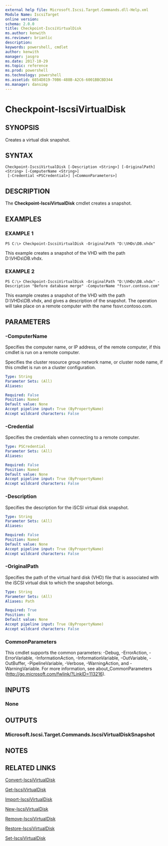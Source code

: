 ```yaml
---
external help file: Microsoft.Iscsi.Target.Commands.dll-Help.xml
Module Name: IscsiTarget
online version: 
schema: 2.0.0
title: Checkpoint-IscsiVirtualDisk
ms.author: kenwith
ms.reviewer: brianlic
description: 
keywords: powershell, cmdlet
author: kenwith
manager: jasgro
ms.date: 2017-10-29
ms.topic: reference
ms.prod: powershell
ms.technology: powershell
ms.assetid: 6854D819-70B6-488B-A2C6-6001BBCBD344
ms.manager: dansimp
---
```


# Checkpoint-IscsiVirtualDisk

## SYNOPSIS
Creates a virtual disk snapshot.

## SYNTAX

```
Checkpoint-IscsiVirtualDisk [-Description <String>] [-OriginalPath] <String> [-ComputerName <String>]
 [-Credential <PSCredential>] [<CommonParameters>]
```

## DESCRIPTION
The **Checkpoint-IscsiVirtualDisk** cmdlet creates a snapshot.

## EXAMPLES

### EXAMPLE 1
```
PS C:\> Checkpoint-IscsiVirtualDisk -OriginalPath "D:\VHDs\DB.vhdx"
```

This example creates a snapshot of the VHD with the path D:\VHDs\DB.vhdx.

### EXAMPLE 2
```
PS C:\> Checkpoint-IscsiVirtualDisk -OriginalPath "D:\VHDs\DB.vhdx" -Description "Before database merge" -ComputerName "fssvr.contoso.com"
```

This example creates a snapshot of the VHD with the path D:\VHDs\DB.vhdx, and gives a description of the snapshot.
The operation will take place on a remote computer with the name fssvr.contoso.com.

## PARAMETERS

### -ComputerName
Specifies the computer name, or IP address, of the remote computer, if this cmdlet is run on a remote computer. 
                         
Specifies the cluster resource group network name, or cluster node name, if this cmdlet is run on a cluster configuration.

```yaml
Type: String
Parameter Sets: (All)
Aliases: 

Required: False
Position: Named
Default value: None
Accept pipeline input: True (ByPropertyName)
Accept wildcard characters: False
```

### -Credential
Specifies the credentials when connecting to a remote computer.

```yaml
Type: PSCredential
Parameter Sets: (All)
Aliases: 

Required: False
Position: Named
Default value: None
Accept pipeline input: True (ByPropertyName)
Accept wildcard characters: False
```

### -Description
Specifies the description for the iSCSI virtual disk snapshot.

```yaml
Type: String
Parameter Sets: (All)
Aliases: 

Required: False
Position: Named
Default value: None
Accept pipeline input: True (ByPropertyName)
Accept wildcard characters: False
```

### -OriginalPath
Specifies the path of the virtual hard disk (VHD) file that is associated with the iSCSI virtual disk to which the snapshot belongs.

```yaml
Type: String
Parameter Sets: (All)
Aliases: Path

Required: True
Position: 0
Default value: None
Accept pipeline input: True (ByPropertyName)
Accept wildcard characters: False
```

### CommonParameters
This cmdlet supports the common parameters: -Debug, -ErrorAction, -ErrorVariable, -InformationAction, -InformationVariable, -OutVariable, -OutBuffer, -PipelineVariable, -Verbose, -WarningAction, and -WarningVariable. For more information, see about_CommonParameters (http://go.microsoft.com/fwlink/?LinkID=113216).

## INPUTS

### None

## OUTPUTS

### Microsoft.Iscsi.Target.Commands.IscsiVirtualDiskSnapshot

## NOTES

## RELATED LINKS

[Convert-IscsiVirtualDisk](./Convert-IscsiVirtualDisk.md)

[Get-IscsiVirtualDisk](./Get-IscsiVirtualDisk.md)

[Import-IscsiVirtualDisk](./Import-IscsiVirtualDisk.md)

[New-IscsiVirtualDisk](./New-IscsiVirtualDisk.md)

[Remove-IscsiVirtualDisk](./Remove-IscsiVirtualDisk.md)

[Restore-IscsiVirtualDisk](./Restore-IscsiVirtualDisk.md)

[Set-IscsiVirtualDisk](./Set-IscsiVirtualDisk.md)

